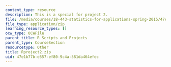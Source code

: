 ```yaml
---
content_type: resource
description: This is a special for project 2.
file: /media/courses/18-443-statistics-for-applications-spring-2015/47e1b77be557ef809c4a581da464efec_Rproject2.zip
file_type: application/zip
learning_resource_types: []
ocw_type: OCWFile
parent_title: R Scripts and Projects
parent_type: CourseSection
resourcetype: Other
title: Rproject2.zip
uid: 47e1b77b-e557-ef80-9c4a-581da464efec
---
```

